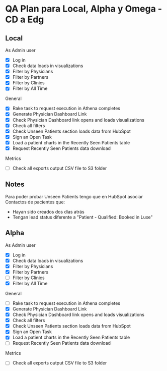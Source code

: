 # QA Plan para Local, Alpha y Omega - CD a Edg

## Local

As Admin user

- [x] Log in
- [x] Check data loads in visualizations
- [x] Filter by Physicians
- [x] Filter by Partners
- [x] Filter by Clinics
- [x] Filter by All Time

General

- [x] Rake task to request execution in Athena completes
- [x] Generate Physician Dashboard Link
- [x] Check Physician Dashboard link opens and loads visualizations
- [x] Check all filters
- [x] Check Unseen Patients section loads data from HubSpot
- [x] Sign an Open Task
- [x] Load a patient charts in the Recently Seen Patients table
- [x] Request Recently Seen Patients data download

Metrics

- [ ] Check all exports output CSV file to S3 folder

## Notes

Para poder probar Unseen Patients tengo que en HubSpot asociar Contactos de pacientes que:

- Hayan sido creados dos días atrás
- Tengan lead status diferente a "Patient - Qualified: Booked in Luxe"

## Alpha

As Admin user

- [x] Log in
- [x] Check data loads in visualizations
- [x] Filter by Physicians
- [x] Filter by Partners
- [ ] Filter by Clinics
- [x] Filter by All Time

General

- [ ] Rake task to request execution in Athena completes
- [x] Generate Physician Dashboard Link
- [x] Check Physician Dashboard link opens and loads visualizations
- [x] Check all filters
- [x] Check Unseen Patients section loads data from HubSpot
- [x] Sign an Open Task
- [x] Load a patient charts in the Recently Seen Patients table
- [ ] Request Recently Seen Patients data download

Metrics

- [ ] Check all exports output CSV file to S3 folder